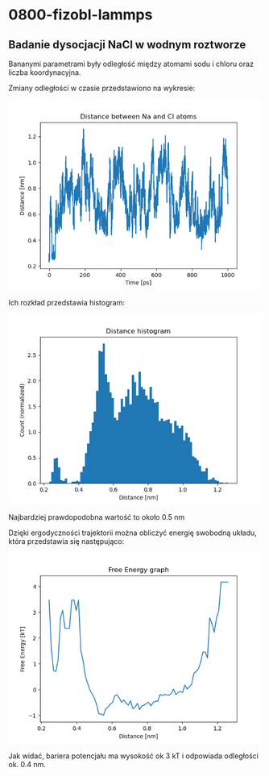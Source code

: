 # 0800-fizobl-lammps

## Badanie dysocjacji NaCl w wodnym roztworze

Bananymi parametrami były odległość między atomami sodu i chloru oraz liczba koordynacyjna.

Zmiany odległości w czasie przedstawiono na wykresie:

![Zmiany odległości](https://raw.githubusercontent.com/adamzny/0800-fizobl-lammps/main/distance-time.png)

Ich rozkład przedstawia histogram:

![Histogram](https://raw.githubusercontent.com/adamzny/0800-fizobl-lammps/main/histogram.png)

Najbardziej prawdopodobna wartość to około 0.5 nm

Dzięki ergodyczności trajektorii można obliczyć energię swobodną układu, która przedstawia się następująco:

![Energia swobodna](https://raw.githubusercontent.com/adamzny/0800-fizobl-lammps/main/free_energy.png)

Jak widać, bariera potencjału ma wysokość ok 3 kT i odpowiada odległości ok. 0.4 nm.

